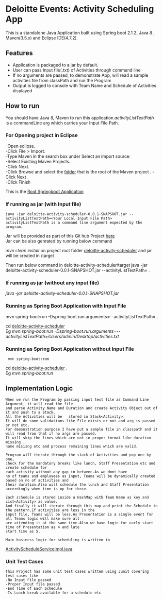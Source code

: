 # Deloitte Events: Activity Scheduling App

This is a standalone Java Application built using Spring boot 2.1.2, Java 8 , Maven(3.5.x) and Eclipse IDE(4.7.2).

## Features
- Application is packaged to a jar by default.
- User can pass Input file(.txt) of Activities through command line
- If no arguments are passed, to demonstrate App, will read a sample activities
   file from classPath and run the Program
- Output is logged to console with Team Name and Schedule of Activities displayed

## How to run

   You should have Java 8, Maven to run this application.*activityListTextPath* is a commandLine arg 
   which carries your Input File Path.
    
### For Opening project in Eclipse
   
   -Open eclipse.  
   -Click File > Import.  
   -Type Maven in the search box under Select an import source:  
   -Select Existing Maven Projects.  
   -Click Next.  
   -Click Browse and select the [folder](deloitte-activity-scheduler) that is the root of the Maven project .
   -Click Next .  
   -Click Finish
   
   This is the [Root Springboot Application](deloitte-activity-scheduler/src/main/java/com/deloitte/events/deloitteactivityscheduler/DeloitteActivitySchedulerApplication.java)  

### If running as jar (with Input file)
    java -jar deloitte-activity-scheduler-0.0.1-SNAPSHOT.jar --activityListTextPath=<Your Local Input File Path>     
    activityListTextPath is a command line argument expected by the program.
  Jar will be provided as part of this Git hub Project [here](runnable_jar)  
   Jar can be also genrated by running below command
    
   *mvn clean install* on project root folder [deloitte-activity-scheduler](deloitte-activity-scheduler) and jar will be created in /target
   
   Then run below command in deloitte-activity-scheduler/target
  java -jar deloitte-activity-scheduler-0.0.1-SNAPSHOT.jar --activityListTextPath=<Your Local Input File Path> . 
    
### If running as jar (without any input file)
   *java -jar deloitte-activity-scheduler-0.0.1-SNAPSHOT.jar*
    
### Running as Spring Boot Application with Input File
   mvn spring-boot:run -Dspring-boot.run.arguments=--activityListTextPath=<Your Local Input File Path> . 
    
  cd [deloitte-activity-scheduler](deloitte-activity-scheduler)   
 Eg  *mvn spring-boot:run -Dspring-boot.run.arguments=--activityListTextPath=/Users/admin/Desktop/activities.txt*
    
### Running as Spring Boot Application without Input File
     mvn spring-boot:run
   
   cd [deloitte-activity-scheduler](deloitte-activity-scheduler) .  
 Eg    *mvn spring-boot:run* 
    
    
## Implementation Logic
    When we run the Program by passing input text file as Command Line Argument, it will read the file 
    and parse Activity Name and Duration and create Activity Object out of it and push to a Stack. 
    All the Activities will be   stored in Stack<Activity>. 
    It will do some validations like File exists or not and arg is passed or not etc. 
    For demonstration purpose I have put a sample file in classpath and it will read from that if no args are passed. 
    It will skip the lines which are not in proper format like duration missing , 
    name misisng etc and process remaining lines which are valid.
    
    Program will iterate through the stack of Activities and pop one by one, 
    check for the mandatory breaks like lunch, Staff Presentation etc and create schedule for 
    each activity without any gap in between.As we dont have 
    no of teams and employees as Input, Teams will be dynamically created based on no of activities and  
    their duration.Also will schedule the lunch and Staff Presentation accordingly when time is up for those.
    
    Each schedule is stored inside a HashMap with Team Name as key and List<Activity> as value.
    And finally it will iterate through this map and print the Schedule in the pattern.If activities are less in the 
    input file, Teams will be less.As Presentation is a single event for all Teams logic will make sure all 
    are attending it at the same time.Also we have logic for early start time of Presentation as 4 and late 
    start time as 5.
   
    Main business logic for scheduling is written in
   
   [ActivityScheduleServiceImpl.java](deloitte-activity-scheduler/src/main/java/com/deloitte/events/deloitteactivityscheduler/service/)
    
  ### Unit Test Cases
    This Project has some unit test cases written using Junit covering test cases like
    -No Input File passed
    -Proper Input file passed
    -End Time of Each Schedule
    -Is Lunch break available for a schedule etc
    
      
  

    
    
    
    

    
